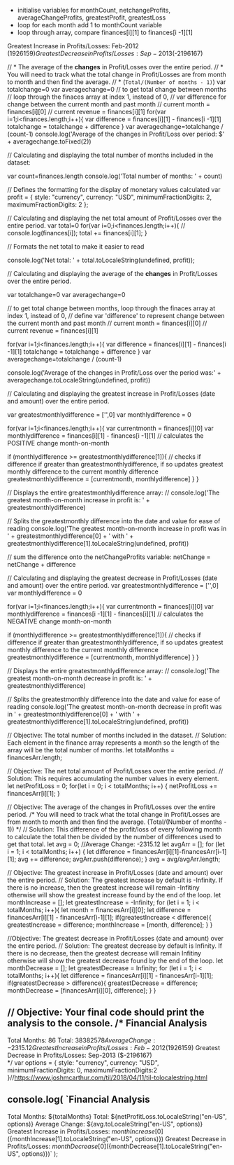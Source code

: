 - initialise variables for monthCount, netchangeProfits, averageChangeProfits, greatestProfit, greatestLoss
- loop for each month add 1 to monthCount variable
- loop through array, compare finances[i][1] to finances[i -1][1]



Greatest Increase in Profits/Losses: Feb-2012 ($1926159)
Greatest Decrease in Profits/Losses: Sep-2013 ($-2196167)


// * The average of the **changes** in Profit/Losses over the entire period.
//   * You will need to track what the total change in Profit/Losses are from month to month and then find the average.
//   * (`Total/(Number of months - 1)`)
var totalchange=0
var averagechange=0
// to get total change between months
// loop through the finaces array at index 1, instead of 0,
// var difference for change between the current month and past month
// current month = finances[i][0]
// current revenue = finances[i][1]
for(var i=1;i<finances.length;i++){
  var difference = finances[i][1] - finances[i -1][1]
  totalchange = totalchange + difference
}
 var averagechange=totalchange / (count-1)
 console.log('Average of the changes in Profit/Loss over period: $' + averagechange.toFixed(2))


 // Calculating and displaying the total number of months included in the dataset:

var count=finances.length
console.log('Total number of months: ' + count)

// Defines the formatting for the display of monetary values calculated
var profit = { 
  style: "currency", 
  currency: "USD", 
  minimumFractionDigits: 2, 
  maximumFractionDigits: 2
};

// Calculating and displaying the net total amount of Profit/Losses over the entire period.
var total=0
for(var i=0;i<finances.length;i++){
    // console.log(finances[i]);
    total += finances[i][1];
}

// Formats the net total to make it easier to read

console.log('Net total: ' + total.toLocaleString(undefined, profit));

// Calculating and displaying the average of the **changes** in Profit/Losses over the entire period.

var totalchange=0
var averagechange=0

// to get total change between months, loop through the finaces array at index 1, instead of 0, 
// define var 'difference' to represent change between the current month and past month
// current month = finances[i][0]
// current revenue = finances[i][1]

for(var i=1;i<finances.length;i++){
  var difference = finances[i][1] - finances[i -1][1]
  totalchange = totalchange + difference
}
 var averagechange=totalchange / (count-1)

 console.log('Average of the changes in Profit/Loss over the period was:' + averagechange.toLocaleString(undefined, profit))

// Calculating and displaying the greatest increase in Profit/Losses (date and amount) over the entire period.

var greatestmonthlydifference = ['',0]
var monthlydifference = 0

for(var i=1;i<finances.length;i++){
  var currentmonth = finances[i][0]
  var monthlydifference = finances[i][1] - finances[i -1][1] // calculates the POSITIVE change month-on-month

  if (monthlydifference >= greatestmonthlydifference[1]){
    // checks if difference if greater than greatestmonthlydifference, if so updates greatest monthly difference to the current monthly difference
    greatestmonthlydifference = [currentmonth, monthlydifference]
  }
}

// Displays the entire greatestmonthlydifference array:
// console.log('The greatest month-on-month increase in profit is: ' + greatestmonthlydifference)

// Splits the greatestmonthly difference into the date and value for ease of reading
console.log('The greatest month-on-month increase in profit was in ' + greatestmonthlydifference[0] + ' with ' + greatestmonthlydifference[1].toLocaleString(undefined, profit))

// sum the difference onto the netChangeProfits variable: netChange = netChange + difference


// Calculating and displaying the greatest decrease in Profit/Losses (date and amount) over the entire period.
var greatestmonthlydifference = ['',0]
var monthlydifference = 0

for(var i=1;i<finances.length;i++){
  var currentmonth = finances[i][0]
  var monthlydifference = finances[i -1][1] - finances[i][1] // calculates the NEGATIVE change month-on-month

  if (monthlydifference >= greatestmonthlydifference[1]){
    // checks if difference if greater than greatestmonthlydifference, if so updates greatest monthly difference to the current monthly difference
    greatestmonthlydifference = [currentmonth, monthlydifference]
  }
}

// Displays the entire greatestmonthlydifference array:
// console.log('The greatest month-on-month decrease in profit is: ' + greatestmonthlydifference)

// Splits the greatestmonthly difference into the date and value for ease of reading
console.log('The greatest month-on-month decrease in profit was in ' + greatestmonthlydifference[0] + ' with ' + greatestmonthlydifference[1].toLocaleString(undefined, profit))







// Objective: The total number of months included in the dataset.
// Solution: Each element in the finance array represents a month so the length of the array will be the total number of months.
let totalMonths = financesArr.length;


// Objective: The net total amount of Profit/Losses over the entire period.
// Solution: This requires accumulating the number values in every element.
let netProfitLoss = 0;
for(let i = 0; i < totalMonths; i++)
{
    netProfitLoss += financesArr[i][1];
}


// Objective: The average of the changes in Profit/Losses over the entire period.
/* You will need to track what the total change in Profit/Losses are from month to month and then find the average.
(Total/(Number of months - 1)) */
// Solution: This difference of the profit/loss of every following month to calculate the total then be divided by the number of differences used to get that total.
let avg = 0; //Average Change: -2315.12
let avgArr = [];
for (let i = 1; i < totalMonths; i++) 
{
    let difference = financesArr[i][1]-financesArr[i-1][1];
    avg += difference;
    avgArr.push(difference);
}
avg = avg/avgArr.length;


// Objective: The greatest increase in Profit/Losses (date and amount) over the entire period.
// Solution: The greatest increase by default is -Infinity. If there is no increase, then the greatest increase will remain -Infitiny otherwise will show the greatest increase found by the end of the loop.
let monthIncrease = [];
let greatestIncrease = -Infinity;
for (let i = 1; i < totalMonths; i++){
    let month = financesArr[i][0];
    let difference = financesArr[i][1] - financesArr[i-1][1];
    if(greatestIncrease < difference){
        greatestIncrease = difference;
        monthIncrease = [month, difference];
    }
}


//Objective: The greatest decrease in Profit/Losses (date and amount) over the entire period.
// Solution: The greatest decrease by default is Infinity. If there is no decrease, then the greatest decrease will remain Infitiny otherwise will show the greatest decrease found by the end of the loop.
let monthDecrease = [];
let greatestDecrease = Infinity;
for (let i = 1; i < totalMonths; i++){
    let difference = financesArr[i][1] - financesArr[i-1][1];
    if(greatestDecrease > difference){
        greatestDecrease = difference;
        monthDecrease = [financesArr[i][0], difference];
    }
}


// Objective: Your final code should print the analysis to the console.
 /*
Financial Analysis 
----------------
Total Months: 86
Total: $38382578
Average Change: -2315.12
Greatest Increase in Profits/Losses: Feb-2012 ($1926159)
Greatest Decrease in Profits/Losses: Sep-2013 ($-2196167)  
*/
var options = {
    style: "currency", 
    currency: "USD", 
    minimumFractionDigits: 0, 
    maximumFractionDigits:2
}//https://www.joshmcarthur.com/til/2018/04/11/til-tolocalestring.html

console.log(
`Financial Analysis
----------------
Total Months: ${totalMonths}
Total: ${netProfitLoss.toLocaleString("en-US", options)}
Average Change: ${avg.toLocaleString("en-US", options)}
Greatest Increase in Profits/Losses: ${monthIncrease[0]} (${monthIncrease[1].toLocaleString("en-US", options)})
Greatest Decrease in Profits/Losses: ${monthDecrease[0]} (${monthDecrease[1].toLocaleString("en-US", options)})`
);